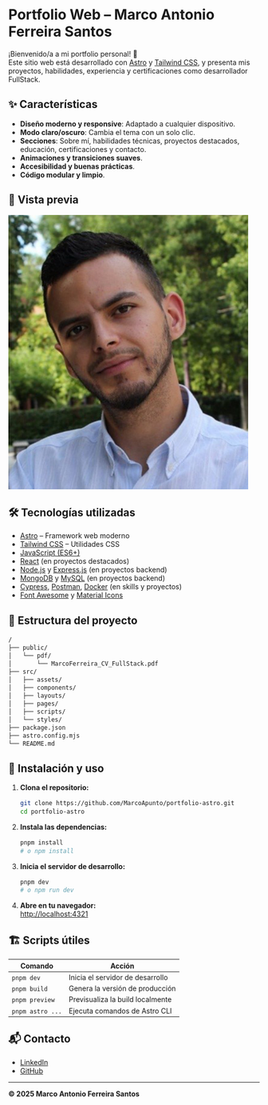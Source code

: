 # Portfolio Web – Marco Antonio Ferreira Santos

¡Bienvenido/a a mi portfolio personal! 🚀  
Este sitio web está desarrollado con [Astro](https://astro.build/) y [Tailwind CSS](https://tailwindcss.com/), y presenta mis proyectos, habilidades, experiencia y certificaciones como desarrollador FullStack.

## ✨ Características

- **Diseño moderno y responsive**: Adaptado a cualquier dispositivo.
- **Modo claro/oscuro**: Cambia el tema con un solo clic.
- **Secciones**: Sobre mí, habilidades técnicas, proyectos destacados, educación, certificaciones y contacto.
- **Animaciones y transiciones suaves**.
- **Accesibilidad y buenas prácticas**.
- **Código modular y limpio**.

## 📸 Vista previa

![Vista previa del portfolio](src/assets/me-portfolio.png)

## 🛠️ Tecnologías utilizadas

- [Astro](https://astro.build/) – Framework web moderno
- [Tailwind CSS](https://tailwindcss.com/) – Utilidades CSS
- [JavaScript (ES6+)](https://developer.mozilla.org/es/docs/Web/JavaScript)
- [React](https://react.dev/) (en proyectos destacados)
- [Node.js](https://nodejs.org/) y [Express.js](https://expressjs.com/) (en proyectos backend)
- [MongoDB](https://www.mongodb.com/) y [MySQL](https://www.mysql.com/) (en proyectos backend)
- [Cypress](https://www.cypress.io/), [Postman](https://www.postman.com/), [Docker](https://www.docker.com/) (en skills y proyectos)
- [Font Awesome](https://fontawesome.com/) y [Material Icons](https://fonts.google.com/icons)

## 📂 Estructura del proyecto

```
/
├── public/
│   └── pdf/
│       └── MarcoFerreira_CV_FullStack.pdf
├── src/
│   ├── assets/
│   ├── components/
│   ├── layouts/
│   ├── pages/
│   ├── scripts/
│   └── styles/
├── package.json
├── astro.config.mjs
└── README.md
```

## 🚀 Instalación y uso

1. **Clona el repositorio:**
   ```sh
   git clone https://github.com/MarcoApunto/portfolio-astro.git
   cd portfolio-astro
   ```

2. **Instala las dependencias:**
   ```sh
   pnpm install
   # o npm install
   ```

3. **Inicia el servidor de desarrollo:**
   ```sh
   pnpm dev
   # o npm run dev
   ```

4. **Abre en tu navegador:**  
   [http://localhost:4321](http://localhost:4321)

## 🏗️ Scripts útiles

| Comando         | Acción                                 |
|-----------------|----------------------------------------|
| `pnpm dev`      | Inicia el servidor de desarrollo       |
| `pnpm build`    | Genera la versión de producción        |
| `pnpm preview`  | Previsualiza la build localmente       |
| `pnpm astro ...`| Ejecuta comandos de Astro CLI          |

## 📬 Contacto

- [LinkedIn](https://linkedin.com/in/marcofs)
- [GitHub](https://github.com/MarcoApunto)

---

**© 2025 Marco Antonio Ferreira Santos**
